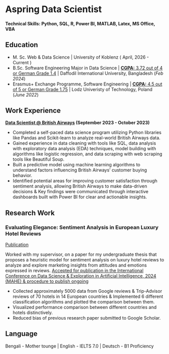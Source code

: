# Aspring Data Scientist

#### Technical Skills: Python, SQL, R, Power BI, MATLAB, Latex, MS Office, VBA

## Education	
- M. Sc. Web & Data Science | University of Koblenz ( April, 2026 - Current )
- B.Sc. Software Engineering Major in Data Science | [**CGPA:** 3.72 out of 4 or German Grade 1.4](https://drive.google.com/file/d/1dWwSwtXx9zf4SEKamQPGZjdM8fuwpLNa/view?usp=drive_link) | Daffodil International University, Bangladesh (_Feb 2024_) 
- Erasmus+ Exchange Programme, Software Engineering |  [**CGPA:** 4.5 out of 5 or German Grade 1.75](https://drive.google.com/file/d/1vZh7MGdZSZBHMqZZE8g-Jt_NyafODhWy/view?usp=sharing)   | Lodz Univeristy of Technology, Poland (_June 2022_)

## Work Experience
**[Data Scientist @ British Airways](https://drive.google.com/file/d/1WDS01tpeD9fXfvGFiK1J48iwuQPYIlbU/view?usp=drive_link) (September 2023 - October 2023)**
-  Completed a self-paced data science program utilizing Python libraries like Pandas and Scikit-learn to analyze real-world British Airways data.
- Gained experience in data cleaning with tools like SQL, data analysis with exploratory data analysis (EDA) techniques, model building with algorithms like logistic regression, and data scraping with web scraping tools like Beautiful Soup.
-  Built a predictive model using machine learning algorithms to understand factors influencing British Airways’ customer buying behavior.
-  Identified potential areas for improving customer satisfaction through sentiment analysis, allowing British Airways to make data-driven decisions & Key findings were communicated through interactive dashboards built with Power BI for clear and actionable insights.


## Research Work
### Evaluating Elegance: Sentiment Analysis in European Luxury Hotel Reviews 
[Publication](https://drive.google.com/file/d/1Ks1UHHiIWUaQAcVQ5f9t2-1osE3hyz1p/view?usp=sharing)

Worked with my supervisor, on a paper for my undergraduate thesis that proposes a heuristic model for sentiment analysis on luxury hotel reviews to analyze and explore marketing insights from attitudes and emotions expressed in reviews. [Accepted for publication in the International Conference on Data Science & Exploration in Artificial Intelligence, 2024 (MAHE) & procedure to publish ongoing](https://drive.google.com/file/d/1MUZ3N6E-YSfPj9JspS8eM3ixfljDTM-R/view?usp=drive_link)

- Collected approximately 5000 data from Google reviews & Trip-Advisor reviews of 70 hotels in 14 European countries & Implemented 6 different classification algorithms and plotted the comparison between them.
- Visualized performance comparison between different countries and hotels distinctively.
- Reduced bias of previous research paper submitted to Google Scholar.




## Language
Bengali - Mother tounge |
English - IELTS 7.0 |
Deutsch -  B1 Proficiency






